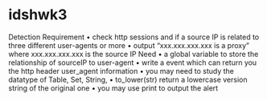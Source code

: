 # idshwk3
Detection Requirement
• check http sessions and if a source IP is related to three different user-agents or more
• output “xxx.xxx.xxx.xxx is a proxy” where xxx.xxx.xxx.xxx is the source IP
Need
• a global variable to store the relationship of sourceIP to user-agent
• write a event which can return you the http header user_agent information
• you may need to study the datatype of Table, Set, String,
• to_lower(str) return a lowercase version string of the original one
• you may use print to output the alert
